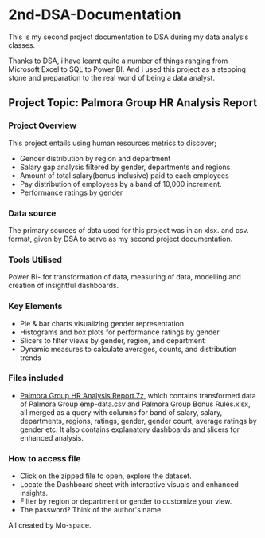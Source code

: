 # 2nd-DSA-Documentation
This is my second project documentation to DSA during my data analysis classes.


Thanks to DSA, i have learnt quite a number of things ranging from Microsoft Excel to SQL to Power BI. And i used this project as a stepping stone and preparation to the real world of being a data analyst. 

## Project Topic: Palmora Group HR Analysis Report 

### Project Overview
This project entails using human resources metrics to discover;
- Gender distribution by region and department 
- Salary gap analysis filtered by gender, departments and regions
- Amount of total salary(bonus inclusive) paid to each employees
- Pay distribution of employees by a band of 10,000 increment.
- Performance ratings by gender 


### Data source
The primary sources of data used for this project was in an xlsx. and csv. format, given by DSA to serve as my second project documentation.


### Tools Utilised
Power BI- for transformation of data, measuring of data, modelling and creation of insightful dashboards. 

### Key Elements
- Pie & bar charts visualizing gender representation
- Histograms and box plots for performance ratings by gender
- Slicers to filter views by gender, region, and department
- Dynamic measures to calculate averages, counts, and distribution trends 

### Files included
- [Palmora Group HR Analysis Report.7z](./Palmora%20Group%20HR%20Analysis%20Report.7z), which contains transformed data of Palmora Group emp-data.csv and Palmora Group Bonus Rules.xlsx, all merged as a query with columns for band of salary, salary, departments, regions, ratings, gender, gender count, average ratings by gender etc. It also contains explanatory dashboards and slicers for enhanced analysis.



### How to access file
- Click on the zipped file to open, explore the dataset.
- Locate the Dashboard sheet with interactive visuals and enhanced insights.
- Filter by region or department or gender to customize your view.
- The password? Think of the author's name.

All created by Mo-space.
